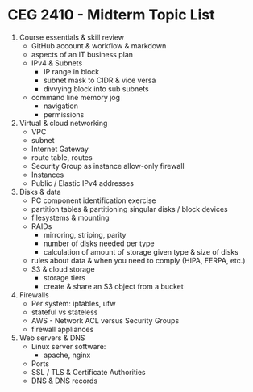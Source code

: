 # CEG 2410 - Midterm Topic List

1.	Course essentials & skill review
    - GitHub account & workflow & markdown
    - aspects of an IT business plan
    - IPv4 & Subnets
        - IP range in block
        - subnet mask to CIDR & vice versa
        - divvying block into sub subnets
    - command line memory jog
        - navigation
        - permissions
2.	Virtual & cloud networking
    - VPC
    - subnet
    - Internet Gateway
    - route table, routes
    - Security Group as instance allow-only firewall
    - Instances
    - Public / Elastic IPv4 addresses
3.	Disks & data
    - PC component identification exercise
    - partition tables & partitioning singular disks / block devices
    - filesystems & mounting
    - RAIDs
        - mirroring, striping, parity
        - number of disks needed per type
        - calculation of amount of storage given type & size of disks
    - rules about data & when you need to comply (HIPA, FERPA, etc.)
    - S3 & cloud storage
        - storage tiers
        - create & share an S3 object from a bucket
4. Firewalls
    - Per system: iptables, ufw
    - stateful vs stateless
    - AWS - Network ACL versus Security Groups
    - firewall appliances
5.	Web servers & DNS
    - Linux server software:
        - apache, nginx
    - Ports
    - SSL / TLS & Certificate Authorities
    - DNS & DNS records